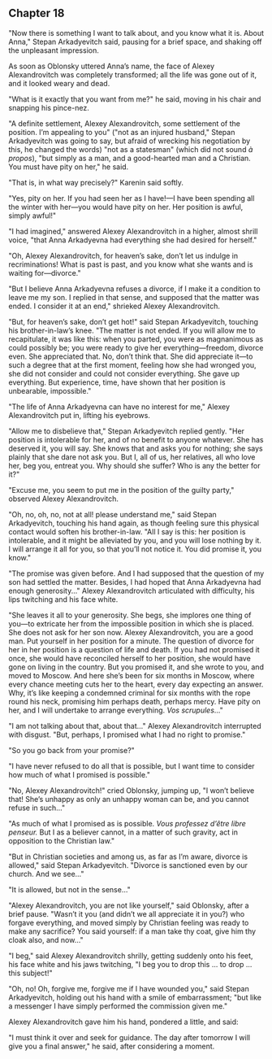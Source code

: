## Chapter 18


"Now there is something I want to talk about, and you know what it is.
About Anna," Stepan Arkadyevitch said, pausing for a brief space, and
shaking off the unpleasant impression.

As soon as Oblonsky uttered Anna’s name, the face of Alexey
Alexandrovitch was completely transformed; all the life was gone out of
it, and it looked weary and dead.

"What is it exactly that you want from me?" he said, moving in his chair
and snapping his pince-nez.

"A definite settlement, Alexey Alexandrovitch, some settlement of the
position. I’m appealing to you" ("not as an injured husband," Stepan
Arkadyevitch was going to say, but afraid of wrecking his negotiation by
this, he changed the words) "not as a statesman" (which did not sound _à
propos_), "but simply as a man, and a good-hearted man and a Christian.
You must have pity on her," he said.

"That is, in what way precisely?" Karenin said softly.

"Yes, pity on her. If you had seen her as I have!—I have been spending
all the winter with her—you would have pity on her. Her position is
awful, simply awful!"

"I had imagined," answered Alexey Alexandrovitch in a higher, almost
shrill voice, "that Anna Arkadyevna had everything she had desired for
herself."

"Oh, Alexey Alexandrovitch, for heaven’s sake, don’t let us indulge in
recriminations! What is past is past, and you know what she wants and is
waiting for—divorce."

"But I believe Anna Arkadyevna refuses a divorce, if I make it a
condition to leave me my son. I replied in that sense, and supposed that
the matter was ended. I consider it at an end," shrieked Alexey
Alexandrovitch.

"But, for heaven’s sake, don’t get hot!" said Stepan Arkadyevitch,
touching his brother-in-law’s knee. "The matter is not ended. If you
will allow me to recapitulate, it was like this: when you parted, you
were as magnanimous as could possibly be; you were ready to give her
everything—freedom, divorce even. She appreciated that. No, don’t think
that. She did appreciate it—to such a degree that at the first moment,
feeling how she had wronged you, she did not consider and could not
consider everything. She gave up everything. But experience, time, have
shown that her position is unbearable, impossible."

"The life of Anna Arkadyevna can have no interest for me," Alexey
Alexandrovitch put in, lifting his eyebrows.

"Allow me to disbelieve that," Stepan Arkadyevitch replied gently. "Her
position is intolerable for her, and of no benefit to anyone whatever.
She has deserved it, you will say. She knows that and asks you for
nothing; she says plainly that she dare not ask you. But I, all of us,
her relatives, all who love her, beg you, entreat you. Why should she
suffer? Who is any the better for it?"

"Excuse me, you seem to put me in the position of the guilty party,"
observed Alexey Alexandrovitch.

"Oh, no, oh, no, not at all! please understand me," said Stepan
Arkadyevitch, touching his hand again, as though feeling sure this
physical contact would soften his brother-in-law. "All I say is this:
her position is intolerable, and it might be alleviated by you, and you
will lose nothing by it. I will arrange it all for you, so that you’ll
not notice it. You did promise it, you know."

"The promise was given before. And I had supposed that the question of
my son had settled the matter. Besides, I had hoped that Anna Arkadyevna
had enough generosity..." Alexey Alexandrovitch articulated with
difficulty, his lips twitching and his face white.

"She leaves it all to your generosity. She begs, she implores one thing
of you—to extricate her from the impossible position in which she is
placed. She does not ask for her son now. Alexey Alexandrovitch, you are
a good man. Put yourself in her position for a minute. The question of
divorce for her in her position is a question of life and death. If you
had not promised it once, she would have reconciled herself to her
position, she would have gone on living in the country. But you promised
it, and she wrote to you, and moved to Moscow. And here she’s been for
six months in Moscow, where every chance meeting cuts her to the heart,
every day expecting an answer. Why, it’s like keeping a condemned
criminal for six months with the rope round his neck, promising him
perhaps death, perhaps mercy. Have pity on her, and I will undertake to
arrange everything. _Vos scrupules_..."

"I am not talking about that, about that..." Alexey Alexandrovitch
interrupted with disgust. "But, perhaps, I promised what I had no right
to promise."

"So you go back from your promise?"

"I have never refused to do all that is possible, but I want time to
consider how much of what I promised is possible."

"No, Alexey Alexandrovitch!" cried Oblonsky, jumping up, "I won’t
believe that! She’s unhappy as only an unhappy woman can be, and you
cannot refuse in such..."

"As much of what I promised as is possible. _Vous professez d’être libre
penseur._ But I as a believer cannot, in a matter of such gravity, act
in opposition to the Christian law."

"But in Christian societies and among us, as far as I’m aware, divorce
is allowed," said Stepan Arkadyevitch. "Divorce is sanctioned even by
our church. And we see..."

"It is allowed, but not in the sense..."

"Alexey Alexandrovitch, you are not like yourself," said Oblonsky, after
a brief pause. "Wasn’t it you (and didn’t we all appreciate it in you?)
who forgave everything, and moved simply by Christian feeling was ready
to make any sacrifice? You said yourself: if a man take thy coat, give
him thy cloak also, and now..."

"I beg," said Alexey Alexandrovitch shrilly, getting suddenly onto his
feet, his face white and his jaws twitching, "I beg you to drop this ...
to drop ... this subject!"

"Oh, no! Oh, forgive me, forgive me if I have wounded you," said Stepan
Arkadyevitch, holding out his hand with a smile of embarrassment; "but
like a messenger I have simply performed the commission given me."

Alexey Alexandrovitch gave him his hand, pondered a little, and said:

"I must think it over and seek for guidance. The day after tomorrow I
will give you a final answer," he said, after considering a moment.



